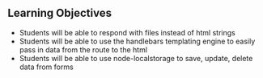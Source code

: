 ## Learning Objectives
* Students will be able to respond with files instead of html strings
* Students will be able to use the handlebars templating engine to easily pass in data from the route to the html
* Students will be able to use node-localstorage to save, update, delete data from forms